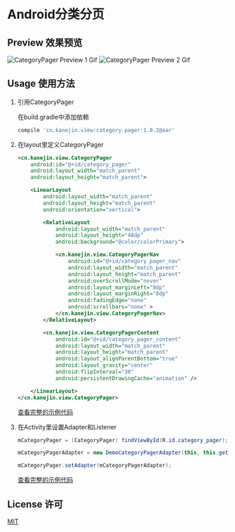 # Android分类分页

## Preview 效果预览

![CategoryPager Preview 1 Gif](https://user-images.githubusercontent.com/7828293/28529849-3f91c050-70c4-11e7-8923-eaf1888b47dc.gif)
![CategoryPager Preview 2 Gif](https://user-images.githubusercontent.com/7828293/28529929-8c7b4d6e-70c4-11e7-985e-276f66e5c0db.gif)

## Usage 使用方法
1. 引用CategoryPager

    在build.gradle中添加依赖
    ```gradle
    compile 'cn.kanejin.view:category-pager:1.0.2@aar'
    ```

2. 在layout里定义CategoryPager
    ```xml
    <cn.kanejin.view.CategoryPager
        android:id="@+id/category_pager"
        android:layout_width="match_parent"
        android:layout_height="match_parent">

        <LinearLayout
            android:layout_width="match_parent"
            android:layout_height="match_parent"
            android:orientation="vertical">

            <RelativeLayout
                android:layout_width="match_parent"
                android:layout_height="48dp"
                android:background="@color/colorPrimary">

                <cn.kanejin.view.CategoryPagerNav
                    android:id="@+id/category_pager_nav"
                    android:layout_width="match_parent"
                    android:layout_height="match_parent"
                    android:overScrollMode="never"
                    android:layout_marginLeft="8dp"
                    android:layout_marginRight="8dp"
                    android:fadingEdge="none"
                    android:scrollbars="none" >
                </cn.kanejin.view.CategoryPagerNav>
            </RelativeLayout>

            <cn.kanejin.view.CategoryPagerContent
                android:id="@+id/category_pager_content"
                android:layout_width="match_parent"
                android:layout_height="match_parent"
                android:layout_alignParentBottom="true"
                android:layout_gravity="center"
                android:flipInterval="30"
                android:persistentDrawingCache="animation" />

        </LinearLayout>
    </cn.kanejin.view.CategoryPager>
    ```
    [查看完整的示例代码](https://github.com/KaneJinCN/android-CategoryPager/blob/master/demo/src/main/res/layout/activity_viewpager.xml)

3. 在Activity里设置Adapter和Listener
    ```java
    mCategoryPager = (CategoryPager) findViewById(R.id.category_pager);

    mCategoryPagerAdapter = new DemoCategoryPagerAdapter(this, this.getSupportFragmentManager());

    mCategoryPager.setAdapter(mCategoryPagerAdapter);
    ```

    [查看完整的示例代码](https://github.com/KaneJinCN/android-CategoryPager/blob/master/demo/src/main/java/cn/kanejin/view/categorypager/CategoryPagerActivity.java)


## License 许可
[MIT](https://github.com/KaneJinCN/android-CategoryPager/blob/master/LICENSE)

